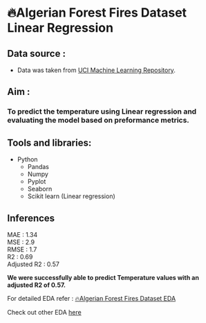# 🔥Algerian Forest Fires Dataset Linear Regression


## Data source :
* Data was taken from [UCI Machine Learning Repository](https://archive-beta.ics.uci.edu/ml/datasets/algerian+forest+fires+dataset).


## Aim :
### To predict the temperature using Linear regression and evaluating the model based on preformance metrics.


## Tools and libraries:

* Python
	- Pandas
	- Numpy
	- Pyplot
	- Seaborn
	- Scikit learn (Linear regression)

## Inferences

MAE : 1.34</br>
MSE : 2.9</br>
RMSE : 1.7</br>
R2 : 0.69</br>
Adjusted R2 : 0.57</br>

**We were successfully able to predict Temperature values with an adjusted R2 of 0.57.**


For detailed EDA refer : [🔥Algerian Forest Fires Dataset EDA](https://github.com/Shaah-i/EDA/tree/main/Algerian%20Forest%20Fires%20EDA)

Check out other EDA [here](https://github.com/Shaah-i/EDA)
